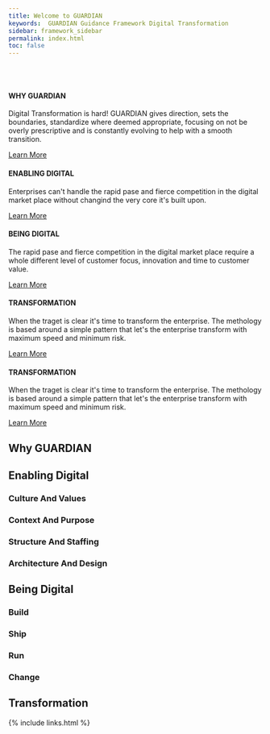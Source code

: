 ```yaml
---
title: Welcome to GUARDIAN
keywords:  GUARDIAN Guidance Framework Digital Transformation
sidebar: framework_sidebar
permalink: index.html
toc: false
---
```

<br>
<div class="row">
        <br>
        <div class="col-md-3 col-sm-6">
            <div class="panel panel-default text-center">
                <div class="panel-heading">
                    <span class="fa-stack fa-5x">
                          <i class="fa fa-circle fa-stack-2x text-primary" style="color:#347DBE"></i>
                          <i class="fa fa-dot-circle-o fa-stack-1x fa-inverse"></i>
                    </span>
                </div>
                <div class="panel-body">
                    <h4>WHY GUARDIAN</h4>
                    <p>Digital Transformation is hard! GUARDIAN gives direction, sets the boundaries, standardize where deemed appropriate, focusing on not be overly prescriptive and is constantly evolving to help with a smooth transition.</p>
                    <a href="#why-guardian" class="btn btn-primary">Learn More</a>
                </div>
            </div>
        </div>
        <div class="col-md-3 col-sm-6">
            <div class="panel panel-default text-center">
                <div class="panel-heading">
                    <span class="fa-stack fa-5x">
                          <i class="fa fa-circle fa-stack-2x text-primary" style="color:#347DBE"></i>
                          <i class="fa fa-compass fa-stack-1x fa-inverse"></i>
                    </span>
                </div>
                <div class="panel-body">
                    <h4>ENABLING DIGITAL</h4>
                    <p>Enterprises can't handle the rapid pase and fierce competition in the digital market place without changind the very core it's built upon.</p>
                    <a href="#enabling-digital" class="btn btn-primary">Learn More</a>
                </div>
            </div>
        </div>
        <div class="col-md-3 col-sm-6">
            <div class="panel panel-default text-center">
                <div class="panel-heading">
                    <span class="fa-stack fa-5x">
                          <i class="fa fa-circle fa-stack-2x text-primary" style="color:#347DBE"></i>
                          <i class="fa fa-cubes fa-stack-1x fa-inverse"></i>
                    </span>
                </div>
                <div class="panel-body">
                    <h4>BEING DIGITAL</h4>
                    <p>The rapid pase and fierce competition in the digital market place require a whole different level of customer focus, innovation and time to customer value.</p>
                    <a href="#being-digital" class="btn btn-primary">Learn More</a>
                </div>
            </div>
        </div>
        <div class="col-md-3 col-sm-6">
            <div class="panel panel-default text-center">
                <div class="panel-heading">
                    <span class="fa-stack fa-5x">
                          <i class="fa fa-circle fa-stack-2x text-primary" style="color:#347DBE"></i>
                          <i class="fa fa-road fa-stack-1x fa-inverse"></i>
                    </span>
                </div>
                <div class="panel-body">
                    <h4>TRANSFORMATION</h4>
                    <p>When the traget is clear it's time to transform the enterprise. The methology is based around a simple pattern that let's the enterprise transform with maximum speed and minimum risk.</p>
                    <a href="#transformation" class="btn btn-primary">Learn More</a>
                </div>
            </div>
        </div>
        <div class="col-md-3 col-sm-6">
            <div class="panel panel-default text-center">
                <div class="panel-heading">
                    <span class="fa-stack fa-5x">
                          <i class="fa fa-circle fa-stack-2x text-primary" style="color:#347DBE"></i>
                          <i class="fa fa-road fa-stack-1x fa-inverse"></i>
                    </span>
                </div>
                <div class="panel-body">
                    <h4>TRANSFORMATION</h4>
                    <p>When the traget is clear it's time to transform the enterprise. The methology is based around a simple pattern that let's the enterprise transform with maximum speed and minimum risk.</p>
                    <a href="#transformation" class="btn btn-primary">Learn More</a>
                </div>
            </div>
        </div>
    </div>

## Why GUARDIAN

## Enabling Digital

### Culture And Values

### Context And Purpose

### Structure And Staffing

### Architecture And Design

## Being Digital

### Build

### Ship

### Run

### Change

## Transformation

{% include links.html %}
